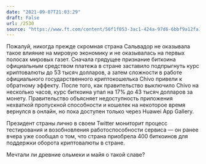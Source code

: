 ```yaml
---
date: "2021-09-07T21:03:29"
draft: False
url: /2530
source: "https://www.ft.com/content/56f1f053-3ac1-424a-97d6-6bbf9a12fa1d"
---
```


Пожалуй, никогда прежде скромная страна Сальвадор не оказывала такое влияние на мировую экономику и не оказывалась на первых полосах мировых газет. Сначала грядущее признание биткоина официальным средством платежа в стране заставило подпрыгнуть курс криптовалюты до 53 тысяч долларов, а затем сложности в работе официального государственного криптокошелька Chivo привели к обратному эффекту. После того, как правительство выключило Chivo на несколько часов, курс биткоина упал на 17% до 43 тысяч долларов за монету. Правительство объясняет недоступность приложения нехваткой пропускной способности и кошелек на некоторое время вернулся в онлайн, но пока доступен только через Huawei App Gallery. 

Президент страны лично в своем Twitter мониторит процесс тестирования и возобновления работоспособности сервиса — он ранее вчера уже сообщал о том, что страна приобрела 400 биткоинов для поддержки оборота криптовалюты в стране.

Мечтали ли древние ольмеки и майя о такой славе?
